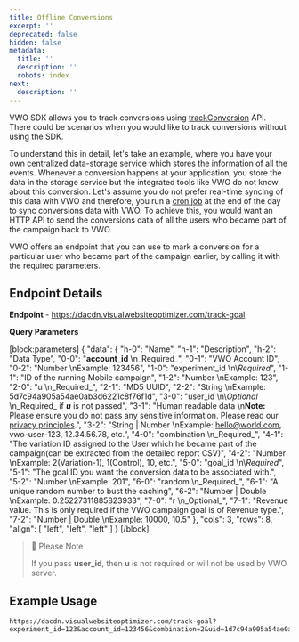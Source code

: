 ```yaml
---
title: Offline Conversions
excerpt: ''
deprecated: false
hidden: false
metadata:
  title: ''
  description: ''
  robots: index
next:
  description: ''
---
```

VWO SDK allows you to track conversions using [trackConversion](https://developers.vwo.com/reference#android-trigger-goals) API. There could be scenarios when you would like to track conversions without using the SDK.

To understand this in detail, let's take an example, where you have your own centralized data-storage service which stores the information of all the events.  Whenever a conversion happens at your application, you store the data in the storage service but the integrated tools like VWO do not know about this conversion. Let's assume you do not prefer real-time syncing of this data with VWO and therefore, you run a [cron job](https://en.wikipedia.org/wiki/Cron) at the end of the day to sync conversions data with VWO. To achieve this,  you would want an HTTP API to send the conversions data of all the users who became part of the campaign back to VWO.

VWO offers an endpoint that you can use to mark a conversion for a particular user who became part of the campaign earlier, by calling it with the required parameters.

## Endpoint Details

**Endpoint** - <https://dacdn.visualwebsiteoptimizer.com/track-goal>

**Query Parameters**

[block:parameters]
{
  "data": {
    "h-0": "Name",
    "h-1": "Description",
    "h-2": "Data Type",
    "0-0": "**account_id**  \n_Required_",
    "0-1": "VWO Account ID",
    "0-2": "Number  \nExample: 123456",
    "1-0": "experiment_id  \n\\_Required_",
    "1-1": "ID of the running Mobile campaign",
    "1-2": "Number  \nExample: 123",
    "2-0": "u  \n_Required_",
    "2-1": "MD5 UUID",
    "2-2": "String  \nExample: 5d7c94a905a54ae0ab3d6221c8f76f1d",
    "3-0": "user_id  \n\\_Optional_  \n_Required_ if **_u_** is not passed",
    "3-1": "Human readable data  \n**Note:** Please ensure you do not pass any sensitive information. Please read our [privacy principles](https://vwo.com/compliance/privacy-principles/).",
    "3-2": "String | Number  \nExample: [hello@world.com](mailto:hello@world.com), vwo-user-123, 12.34.56.78, etc.",
    "4-0": "combination  \n_Required_",
    "4-1": "The variation ID assigned to the User which he became part of the campaign(can be extracted from the detailed report CSV)",
    "4-2": "Number  \nExample: 2(Variation-1), 1(Control), 10, etc.",
    "5-0": "goal_id  \n\\_Required_",
    "5-1": "The goal ID you want the conversion data to be associated with.",
    "5-2": "Number  \nExample: 201",
    "6-0": "random  \n_Required_",
    "6-1": "A unique random number to bust the caching",
    "6-2": "Number | Double  \nExample: 0.25227311885823933",
    "7-0": "r  \n_Optional_",
    "7-1": "Revenue value. This is only required if the VWO campaign goal is of Revenue type.",
    "7-2": "Number | Double  \nExample: 10000, 10.5"
  },
  "cols": 3,
  "rows": 8,
  "align": [
    "left",
    "left",
    "left"
  ]
}
[/block]


> 🚧 Please Note
> 
> If you pass **user_id**, then **u** is not required or will not be used by VWO server.

## Example Usage

```text URL
https://dacdn.visualwebsiteoptimizer.com/track-goal?experiment_id=123&account_id=123456&combination=2&uid=1d7c94a905a54ae0ab3d6221c8f76f1f&random=0.25227311885823933&goal_id=201;
```